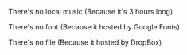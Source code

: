 There's no local music (Because it's 3 hours long)

There's no font (Because it hosted by Google Fonts)

There's no file (Because it hosted by DropBox)
